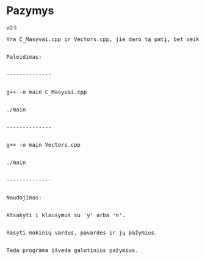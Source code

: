 # Pazymys

v0.1:<br>
<pre>Yra C_Masyvai.cpp ir Vectors.cpp, jie daro tą patį, bet veikia truputi kitaip.<br>
<pre>Paleidimas:<br>
<pre>--------------<br>
<pre>g++ -o main C_Masyvai.cpp<br>
<pre>./main<br>
<pre>--------------<br>
<pre>g++ -o main Vectors.cpp<br>
<pre>./main<br>
<pre>--------------<br>
<pre>Naudojimas:<br>
<pre>Atsakyti į klausymus su 'y' arba 'n'.<br>
<pre>Rasyti mokinių vardus, pavardes ir jų pažymius.<br>
<pre>Tada programa išveda galutinius pažymius.<br>

    
